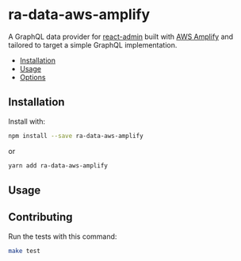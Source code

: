 # ra-data-aws-amplify

A GraphQL data provider for [react-admin](https://github.com/marmelab/react-admin/)
built with [AWS Amplify](https://aws-amplify.github.io/docs/cli/graphql?sdk=js) and tailored to target a simple GraphQL implementation.

- [Installation](#installation)
- [Usage](#installation)
- [Options](#options)

## Installation

Install with:

```sh
npm install --save ra-data-aws-amplify
```

or

```sh
yarn add ra-data-aws-amplify
```

## Usage

## Contributing

Run the tests with this command:

```sh
make test
```
